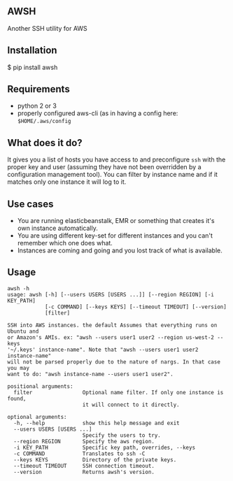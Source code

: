 AWSH
----

Another SSH utility for AWS

Installation
------------

  $ pip install awsh

Requirements
------------

- python 2 or 3
- properly configured aws-cli (as in having a config here: `$HOME/.aws/config`

What does it do?
----------------

It gives you a list of hosts you have access to and preconfigure `ssh` with the
proper key and user (assuming they have not been overridden by a configuration
management tool). You can filter by instance name and if it matches only one
instance it will log to it.

Use cases
---------

- You are running elasticbeanstalk, EMR or something that creates it's own instance automatically.
- You are using different key-set for different instances and you can't remember which one does what.
- Instances are coming and going and you lost track of what is available.

Usage
-----

```
awsh -h
usage: awsh [-h] [--users USERS [USERS ...]] [--region REGION] [-i KEY_PATH]
            [-c COMMAND] [--keys KEYS] [--timeout TIMEOUT] [--version]
            [filter]

SSH into AWS instances. the default Assumes that everything runs on Ubuntu and
or Amazon's AMIs. ex: "awsh --users user1 user2 --region us-west-2 --keys
'~/.keys' instance-name". Note that "awsh --users user1 user2 instance-name"
will not be parsed properly due to the nature of nargs. In that case you may
want to do: "awsh instance-name --users user1 user2".

positional arguments:
  filter                Optional name filter. If only one instance is found,
                        it will connect to it directly.

optional arguments:
  -h, --help            show this help message and exit
  --users USERS [USERS ...]
                        Specify the users to try.
  --region REGION       Specify the aws region.
  -i KEY_PATH           Specific key path, overrides, --keys
  -c COMMAND            Translates to ssh -C
  --keys KEYS           Directory of the private keys.
  --timeout TIMEOUT     SSH connection timeout.
  --version             Returns awsh's version.
```
